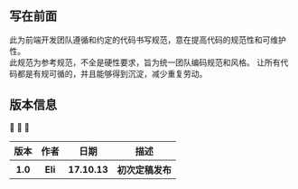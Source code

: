 ## 写在前面

此为前端开发团队遵循和约定的代码书写规范，意在提高代码的规范性和可维护性。  
此规范为参考规范，不全是硬性要求，旨为统一团队编码规范和风格。
让所有代码都是有规可循的，并且能够得到沉淀，减少重复劳动。  


## 版本信息
:tada: :tada: :tada:
<table>
    <tr>
        <th>版本</th>
        <th>作者</th>
        <th>日期</th>
        <th>描述</th>
    </tr>
    <tr>
        <th>1.0</th>
        <th>Eli</th>
        <th>17.10.13</th>
        <th>初次定稿发布</th>
    </tr>
</table>
